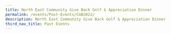 ```yaml
---
title: North East Community Give Back Golf & Appreciation Dinner
permalink: /events/Past-Events/CGB2022/
description: North East Community Give Back Golf & Appreciation Dinner
third_nav_title: Past Events
---
```

